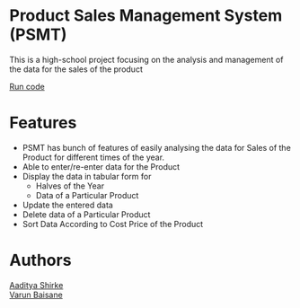 # Product Sales Management System (PSMT)
This is a high-school project focusing on the analysis and management of the data for the sales of the product

[Run code](https://colab.research.google.com/drive/1efFNQqknIEo4c_SVkX4tTTivXPkqteuF)

# Features
- PSMT has bunch of features of easily analysing the data for Sales of the Product for different times of the year.
- Able to enter/re-enter data for the Product
- Display the data in tabular form for
  - Halves of the Year
  - Data of a Particular Product
- Update the entered data
- Delete data of a Particular Product
- Sort Data According to Cost Price of the Product

# Authors<br>
[Aaditya Shirke](https://www.linkedin.com/in/aaditya-shirke-b29791292/)<br>
[Varun Baisane](https://www.linkedin.com/in/varunbaisane/)
